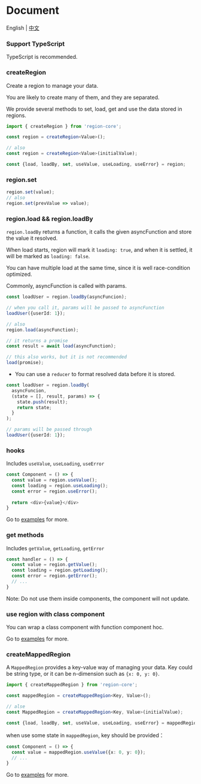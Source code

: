 # Document

English | [中文](https://github.com/regionjs/region-core/blob/master/docs/Document-zh_CN.md)

### Support TypeScript

TypeScript is recommended.

### createRegion

Create a region to manage your data.

You are likely to create many of them, and they are separated.

We provide several methods to set, load, get and use the data stored in regions.

```typescript
import { createRegion } from 'region-core';

const region = createRegion<Value>();

// also
const region = createRegion<Value>(initialValue);

const {load, loadBy, set, useValue, useLoading, useError} = region;
```

### region.set

```typescript
region.set(value);
// also
region.set(prevValue => value);
```

### region.load && region.loadBy

`region.loadBy` returns a function, it calls the given asyncFunction and store the value it resolved.

When load starts, region will mark it `loading: true`, and when it is settled, it will be marked as `loading: false`.

You can have multiple load at the same time, since it is well race-condition optimized.

Commonly, asyncFunction is called with params.

```typescript
const loadUser = region.loadBy(asyncFuncion);

// when you call it, params will be passed to asyncFunction
loadUser({userId: 1});

// also
region.load(asyncFunction);

// it returns a promise
const result = await load(asyncFunction);

// this also works, but it is not recommended
load(promise);
```

- You can use a `reducer` to format resolved data before it is stored.

```typescript
const loadUser = region.loadBy(
  asyncFuncion,
  (state = [], result, params) => {
    state.push(result);
    return state;
  }
);

// params will be passed through
loadUser({userId: 1});
```

### hooks

Includes `useValue`, `useLoading`, `useError`

```typescript
const Component = () => {
  const value = region.useValue();
  const loading = region.useLoading();
  const error = region.useError();
  
  return <div>{value}</div>
}
```

Go to [examples](https://regionjs.github.io/region-core/#UseValue) for more.

### get methods

Includes `getValue`, `getLoading`, `getError`

```typescript
const handler = () => {
  const value = region.getValue();
  const loading = region.getLoading();
  const error = region.getError();
  // ...
}
```

Note: Do not use them inside components, the component will not update.

### use region with class component

You can wrap a class component with function component hoc.

Go to [examples](https://regionjs.github.io/region-core/#ClassComponent) for more.

### createMappedRegion

A `MappedRegion` provides a key-value way of managing your data. Key could be string type, or it can be n-dimension such as `{x: 0, y: 0}`.

```typescript
import { createMappedRegion } from 'region-core';

const mappedRegion = createMappedRegion<Key, Value>();

// alse
const MappedRegion = createMappedRegion<Key, Value>(initialValue);

const {load, loadBy, set, useValue, useLoading, useError} = mappedRegion;
```

when use some state in `mappedRegion`, key should be provided：

```typescript
const Component = () => {
  const value = mappedRegion.useValue({x: 0, y: 0});
  // ...
}
```

Go to [examples](https://regionjs.github.io/region-core/#MappedRegion) for more.
